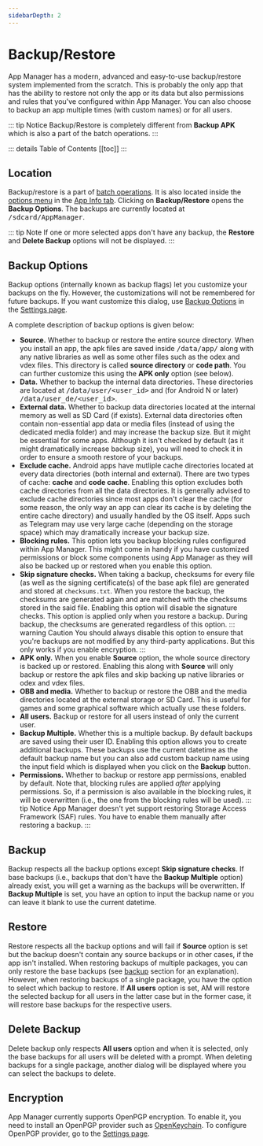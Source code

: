 ```yaml
---
sidebarDepth: 2
---
```

# Backup/Restore
App Manager has a modern, advanced and easy-to-use backup/restore system implemented from the scratch. This is probably the only app that has the ability to restore not only the app or its data but also permissions and rules that you've configured within App Manager. You can also choose to backup an app multiple times (with custom names) or for all users.

::: tip Notice
Backup/Restore is completely different from **Backup APK** which is also a part of the batch operations.
:::

::: details Table of Contents
[[toc]]
:::

## Location
Backup/restore is a part of [batch operations][batch_ops]. It is also located inside the [options menu][app_info_menu] in the [App Info tab][app_info]. Clicking on **Backup/Restore** opens the **Backup Options**. The backups are currently located at <tt>/sdcard/AppManager</tt>.

::: tip Note
If one or more selected apps don't have any backup, the **Restore** and **Delete Backup** options will not be displayed.
:::

## Backup Options
Backup options (internally known as backup flags) let you customize your backups on the fly. However, the customizations will not be remembered for future backups. If you want customize this dialog, use [Backup Options][settings_bo] in the [Settings page][settings].

A complete description of backup options is given below:
- **Source.** Whether to backup or restore the entire source directory. When you install an app, the apk files are saved inside <tt>/data/app/</tt> along with any native libraries as well as some other files such as the odex and vdex files. This directory is called **source directory** or **code path**. You can further customize this using the **APK only** option (see below).
- **Data.** Whether to backup the internal data directories. These directories are located at <tt>/data/user/<user_id></tt> and (for Android N or later) <tt>/data/user_de/<user_id></tt>.
- **External data.** Whether to backup data directories located at the internal memory as well as SD Card (if exists). External data directories often contain non-essential app data or media files (instead of using the dedicated media folder) and may increase the backup size. But it might be essential for some apps. Although it isn't checked by default (as it might dramatically increase backup size), you will need to check it in order to ensure a smooth restore of your backups.
- **Exclude cache.** Android apps have mutliple cache directories located at every data directories (both internal and external). There are two types of cache: **cache** and **code cache**. Enabling this option excludes both cache directories from all the data directories. It is generally advised to exclude cache directories since most apps don't clear the cache (for some reason, the only way an app can clear its cache is by deleting the entire cache directory) and usually handled by the OS itself. Apps such as Telegram may use very large cache (depending on the storage space) which may dramatically increase your backup size.
- **Blocking rules.** This option lets you backup blocking rules configured within App Manager. This might come in handy if you have customized permissions or block some components using App Manager as they will also be backed up or restored when you enable this option.
- **Skip signature checks.** When taking a backup, checksums for every file (as well as the signing certificate(s) of the base apk file) are generated and stored at `checksums.txt`. When you restore the backup, the checksums are generated again and are matched with the checksums stored in the said file. Enabling this option will disable the signature checks. This option is applied only when you restore a backup. During backup, the checksums are generated regardless of this option.
  ::: warning Caution
  You should always disable this option to ensure that you're backups are not modified by any third-party applications. But this only works if you enable encryption.
  :::
- **APK only.** When you enable **Source** option, the whole source directory is backed up or restored. Enabling this along with **Source** will only backup or restore the apk files and skip backing up native libraries or odex and vdex files.
- **OBB and media.** Whether to backup or restore the OBB and the media directories located at the external storage or SD Card. This is useful for games and some graphical software which actually use these folders.
- **All users.** Backup or restore for all users instead of only the current user.
- **Backup Multiple.** Whether this is a multiple backup. By default backups are saved using their user ID. Enabling this option allows you to create additional backups. These backups use the current datetime as the default backup name but you can also add custom backup name using the input field which is displayed when you click on the **Backup** button.
- **Permissions.** Whether to backup or restore app permissions, enabled by default. Note that, blocking rules are applied _after_ applying permissions. So, if a permission is also available in the blocking rules, it will be overwritten (i.e., the one from the blocking rules will be used).
  ::: tip Notice
  App Manager doesn't yet support restoring Storage Access Framework (SAF) rules. You have to enable them manually after restoring a backup.
  :::

## Backup
Backup respects all the backup options except **Skip signature checks**. If base backups (i.e., backups that don't have the **Backup Multiple** option) already exist, you will get a warning as the backups will be overwritten. If **Backup Multiple** is set, you have an option to input the backup name or you can leave it blank to use the current datetime. 

## Restore
Restore respects all the backup options and will fail if **Source** option is set but the backup doesn't contain any source backups or in other cases, if the app isn't installed. When restoring backups of multiple packages, you can only restore the base backups (see [backup](#backup) section for an explanation). However, when restoring backups of a single package, you have the option to select which backup to restore. If **All users** option is set, AM will restore the selected backup for all users in the latter case but in the former case, it will restore base backups for the respective users.

## Delete Backup
Delete backup only respects **All users** option and when it is selected, only the base backups for all users will be deleted with a prompt. When deleting backups for a single package, another dialog will be displayed where you can select the backups to delete.

## Encryption
App Manager currently supports OpenPGP encryption. To enable it, you need to install an OpenPGP provider such as [OpenKeychain][open_keychain]. To configure OpenPGP provider, go to the [Settings page][settings].

[batch_ops]: ./main-page.md#batch-operations
[app_info]: ./app-details-page.md#app-info-tab
[app_info_menu]: ./app-details-page.md#options-menu
[settings]: ./settings-page.md
[settings_bo]: ./settings-page.md#backup-options
[open_keychain]: https://openkeychain.org

